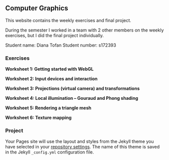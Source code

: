 ## Computer Graphics 

This website contains the weekly exercises and final project. 

During the semester I worked in a team with 2 other members on the weekly exercises, but I did the final project individually.

Student name: Diana Tofan
Student number: s172393

### Exercises

**Worksheet 1: Getting started with WebGL**

**Worksheet 2: Input devices and interaction**

**Worksheet 3: Projections (virtual camera) and transformations**

**Worksheet 4: Local illumination – Gouraud and Phong shading**

**Worksheet 5: Rendering a triangle mesh**

**Worksheet 6: Texture mapping**

### Project

Your Pages site will use the layout and styles from the Jekyll theme you have selected in your [repository settings](https://github.com/dianatofan/Computer-Graphics/settings). The name of this theme is saved in the Jekyll `_config.yml` configuration file.

